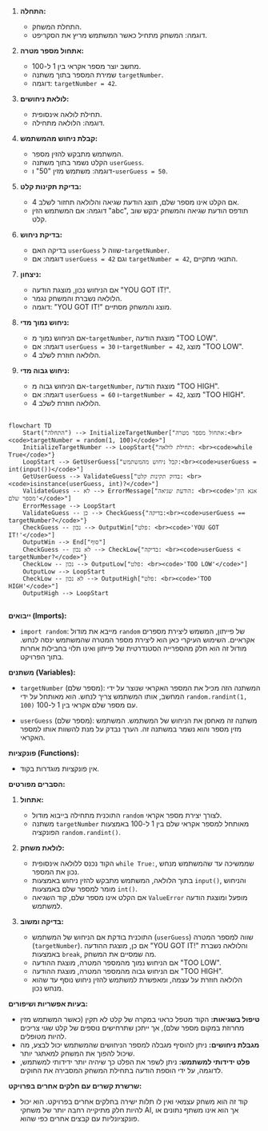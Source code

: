 ## <algorithm>

1. **התחלה:**
   - התחלת המשחק.
   - דוגמה: המשחק מתחיל כאשר המשתמש מריץ את הסקריפט.

2. **אתחול מספר מטרה:**
   - מחשב יוצר מספר אקראי בין 1 ל-100.
   - שמירת המספר בתוך משתנה `targetNumber`.
   - דוגמה: `targetNumber = 42`.

3. **לולאת ניחושים:**
   - תחילת לולאה אינסופית.
   - דוגמה: הלולאה מתחילה.
   
4. **קבלת ניחוש מהמשתמש:**
   - המשתמש מתבקש להזין מספר.
   - הקלט נשמר בתוך משתנה `userGuess`.
   - דוגמה: משתמש מזין "50" ו-`userGuess = 50`.
    
5.  **בדיקת תקינות קלט:**
    -   אם הקלט אינו מספר שלם, תוצג הודעת שגיאה והלולאה תחזור לשלב 4.
    -   דוגמה: אם המשתמש הזין "abc", תודפס הודעת שגיאה והמשחק יבקש שוב קלט.

6. **בדיקת ניחוש:**
    -   בדיקה האם `userGuess` שווה ל-`targetNumber`.
    -   דוגמה: אם `userGuess = 42` וגם `targetNumber = 42`, התנאי מתקיים.

7. **ניצחון:**
   - אם הניחוש נכון, מוצגת הודעה "YOU GOT IT!".
   - הלולאה נשברת והמשחק נגמר.
   - דוגמה: "YOU GOT IT!" מוצג והמשחק מסתיים.

8. **ניחוש נמוך מדי:**
   - אם הניחוש נמוך מ-`targetNumber`, מוצגת הודעה "TOO LOW".
   - דוגמה: אם `userGuess = 30` ו-`targetNumber = 42`, מוצג "TOO LOW".
   - הלולאה חוזרת לשלב 4.

9. **ניחוש גבוה מדי:**
   - אם הניחוש גבוה מ-`targetNumber`, מוצגת הודעה "TOO HIGH".
   - דוגמה: אם `userGuess = 60` ו-`targetNumber = 42`, מוצג "TOO HIGH".
   - הלולאה חוזרת לשלב 4.

## <mermaid>

```mermaid
flowchart TD
    Start("התחלה") --> InitializeTargetNumber["אתחול מספר מטרה:<br><code>targetNumber = random(1, 100)</code>"]
    InitializeTargetNumber --> LoopStart{"תחילת לולאה: <br><code>while True</code>"}
    LoopStart --> GetUserGuess["קבל ניחוש מהמשתמש:<br><code>userGuess = int(input())</code>"]
    GetUserGuess --> ValidateGuess["בדוק תקינות קלט: <br><code>isinstance(userGuess, int)?</code>"]
    ValidateGuess -- לא --> ErrorMessage["הודעת שגיאה: <br><code>'אנא הזן מספר שלם'</code>"]
    ErrorMessage --> LoopStart
    ValidateGuess -- כן --> CheckGuess{"בדיקה:<br><code>userGuess == targetNumber?</code>"}
    CheckGuess -- נכון --> OutputWin["פלט: <br><code>'YOU GOT IT!'</code>"]
    OutputWin --> End["סוף"]
    CheckGuess -- לא נכון --> CheckLow{"בדיקה: <br><code>userGuess < targetNumber?</code>"}
    CheckLow -- נכון --> OutputLow["פלט: <br><code>'TOO LOW'</code>"]
    OutputLow --> LoopStart
    CheckLow -- לא נכון --> OutputHigh["פלט: <br><code>'TOO HIGH'</code>"]
    OutputHigh --> LoopStart
```
## <explanation>

**ייבואים (Imports):**

-   `import random`: מייבא את מודול `random` של פייתון, המשמש ליצירת מספרים אקראיים. השימוש העיקרי כאן הוא ליצירת מספר המטרה שהמשתמש ינסה לנחש. מודול זה הוא חלק מהספרייה הסטנדרטית של פייתון ואינו תלוי בחבילות אחרות בתוך הפרויקט.

**משתנים (Variables):**

-   `targetNumber` (מספר שלם): המשתנה הזה מכיל את המספר האקראי שנוצר על ידי המחשב, אותו המשתמש צריך לנחש. הוא מאותחל על ידי `random.randint(1, 100)` עם מספר שלם אקראי בין 1 ל-100.

-   `userGuess` (מספר שלם): משתנה זה מאחסן את הניחוש של המשתמש. המשתמש מזין מספר והוא נשמר במשתנה זה. הערך נבדק על מנת להשוות אותו למספר האקראי.

**פונקציות (Functions):**

-  אין פונקציות מוגדרות בקוד.

**הסברים מפורטים:**

1.  **אתחול:**
    -   התוכנית מתחילה בייבוא מודול `random` לצורך יצירת מספר אקראי.
    -   משתנה `targetNumber` מאותחל למספר אקראי שלם בין 1 ל-100 באמצעות הפונקציה `random.randint()`.

2.  **לולאת משחק:**
    -   הקוד נכנס ללולאה אינסופית `while True:`, שממשיכה עד שהמשתמש מנחש נכון את המספר.
    -   בתוך הלולאה, המשתמש מתבקש להזין ניחוש באמצעות `input()`, והניחוש מומר למספר שלם באמצעות `int()`.
    -   אם הקלט אינו מספר שלם, קוד השגיאה `ValueError` מופעל ומוצגת הודעה למשתמש.

3.  **בדיקה ומשוב:**
    -   התוכנית בודקת אם הניחוש של המשתמש (`userGuess`) שווה למספר המטרה (`targetNumber`). אם כן, מוצגת ההודעה "YOU GOT IT!" והלולאה נשברת באמצעות `break`, מה שמסיים את המשחק.
    -   אם הניחוש נמוך מהמספר המטרה, מוצגת ההודעה "TOO LOW".
    -   אם הניחוש גבוה מהמספר המטרה, מוצגת ההודעה "TOO HIGH".
    -   הלולאה חוזרת על עצמה, ומאפשרת למשתמש להזין ניחוש נוסף עד שהוא מנחש נכון.

**בעיות אפשריות ושיפורים:**

-   **טיפול בשגיאות:** הקוד מטפל כראוי במקרה של קלט לא תקין (כאשר המשתמש מזין מחרוזת במקום מספר שלם), אך ייתכן שתרחישים נוספים של קלט שגוי צריכים להיות מטופלים.
-   **מגבלת ניחושים:** ניתן להוסיף מגבלה למספר הניחושים שהמשתמש יכול לבצע, מה שיכול להפוך את המשחק למאתגר יותר.
-   **פלט ידידותי למשתמש:** ניתן לשפר את הפלט כך שיהיה יותר ידידותי למשתמש, לדוגמה, על ידי הוספת הודעה בתחילת המשחק המסבירה את החוקים.

**שרשרת קשרים עם חלקים אחרים בפרויקט:**

-   קוד זה הוא משחק עצמאי ואין לו תלות ישירה בחלקים אחרים בפרויקט. הוא יכול להיות חלק מתיקייה רחבה יותר של משחקי AI, אך הוא אינו משתף נתונים או פונקציונליות עם קבצים אחרים כפי שהוא.